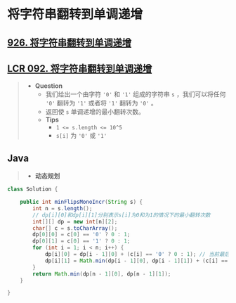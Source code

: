 # 将字符串翻转到单调递增

## [926. 将字符串翻转到单调递增](https://leetcode.cn/problems/flip-string-to-monotone-increasing/)

## [LCR 092. 将字符串翻转到单调递增](https://leetcode.cn/problems/cyJERH/)

> - **Question**
>   - 我们给出一个由字符 `'0'` 和 `'1'` 组成的字符串 `s` ，我们可以将任何 `'0'` 翻转为 `'1'` 或者将 `'1'` 翻转为 `'0'` 。
>   - 返回使 `s` 单调递增的最小翻转次数。
>   - **Tips**
>     - `1 <= s.length <= 10^5`
>     - `s[i]` 为 `'0'` 或 `'1'`

## Java

> - **动态规划**

```java
class Solution {

    public int minFlipsMonoIncr(String s) {
        int n = s.length();
        // dp[i][0]和dp[i][1]分别表示s[i]为0和为1的情况下的最小翻转次数
        int[][] dp = new int[n][2];
        char[] c = s.toCharArray();
        dp[0][0] = c[0] == '0' ? 0 : 1;
        dp[0][1] = c[0] == '1' ? 0 : 1;
        for (int i = 1; i < n; i++) {
            dp[i][0] = dp[i - 1][0] + (c[i] == '0' ? 0 : 1); // 当前最后一位为0则上一位肯定只能为0
            dp[i][1] = Math.min(dp[i - 1][0], dp[i - 1][1]) + (c[i] == '1' ? 0 : 1);
        }
        return Math.min(dp[n - 1][0], dp[n - 1][1]);
    }

}
```
